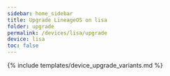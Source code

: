 ```yaml
---
sidebar: home_sidebar
title: Upgrade LineageOS on lisa
folder: upgrade
permalink: /devices/lisa/upgrade
device: lisa
toc: false
---
```

{% include templates/device_upgrade_variants.md %}
